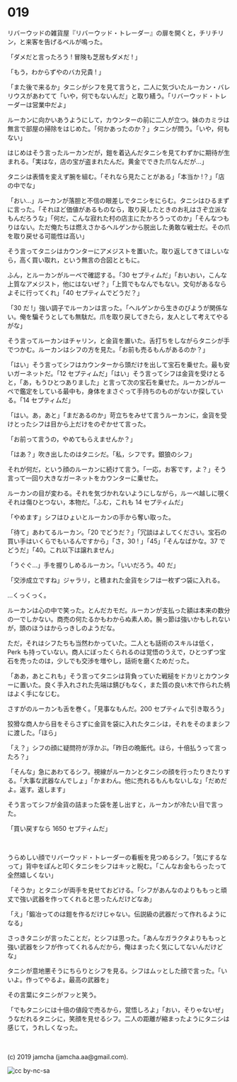 

# 019

リバーウッドの雑貨屋『リバーウッド・トレーダー』の扉を開くと，チリチリン，と来客を告げるベルが鳴った。

「ダメだと言ったろう ! 冒険も芝居もダメだ ! 」

「もう，わからずやのバカ兄貴 ! 」

「また後で来るか」タニシがシフを見て言うと，二人に気づいたルーカン・バレリウスがあわてて「いや，何でもないんだ」と取り繕う。「リバーウッド・トレーダーは営業中だよ」

ルーカンに向かいあうようにして，カウンターの前に二人が立つ。妹のカミラは無言で部屋の掃除をはじめた。「何かあったのか？」タニシが問う。「いや，何もない」

はじめはそう言ったルーカンだが，鎧を着込んだタニシを見てわずかに期待が生まれる。「実はな，店の宝が盗まれたんだ。黄金でできた爪なんだが…」

タニシは表情を変えず腕を組む。「それなら見たことがある」「本当か !？」「店の中でな」

「おい…」ルーカンが落胆と不信の眼差しでタニシをにらむ。タニシはひるまずに言った。「それほど価値があるものなら，取り戻したときのお礼はさぞ立派なもんだろうな」「何だ，こんな寂れた村の店主にたかろうってのか」「そんなつもりはない。ただ俺たちは燃えさかるヘルゲンから脱出した勇敢な戦士だ。その爪を取り戻せる可能性は高い」

そう言ってタニシはカウンターにアメジストを置いた。取り返してきてほしいなら，高く買い取れ，という無言の合図とともに。

ふん，とルーカンがルーペで確認する。「30 セプティムだ」「おいおい，こんな上質なアメジスト，他にはないぜ？」「上質でもなんでもない。文句があるならよそに行ってくれ」「40 セプティムでどうだ？」

「30 だ !」強い調子でルーカンは言った。「ヘルゲンから生きのびようが関係ない。俺を騙そうとしても無駄だ。爪を取り戻してきたら，友人として考えてやるがな」

そう言ってルーカンはチャリン，と金貨を置いた。舌打ちをしながらタニシが手でつかむ。ルーカンはシフの方を見た。「お前も売るもんがあるのか？」

「はい」そう言ってシフはカウンターから頭だけを出して宝石を乗せた。最も安いガーネットだ。「12 セプティムだ」「はい」そう言ってシフは金貨を受けとると，「あ，もうひとつありました」と言って次の宝石を乗せた。ルーカンがルーペで鑑定をしている最中も，身体をまさぐって手持ちのものがないか探している。「14 セプティムだ」

「はい。あ，あと」「まだあるのか」苛立ちをみせて言うルーカンに，金貨を受けとったシフは目から上だけをのぞかせて言った。

「お前って言うの，やめてもらえませんか？」

「はあ？」吹き出したのはタニシだ。「私，シフです。銀狼のシフ」

それが何だ，という顔のルーカンに続けて言う。「一応，お客です，よ？」そう言って一回り大きなガーネットをカウンターに乗せた。

ルーカンの目が変わる。それを気づかれないようにしながら，ルーペ越しに覗くそれは傷ひとつない，本物だ。「ふむ，これも 14 セプティムだ」

「やめます」シフはひょいとルーカンの手から奪い取った。

「待て」あわてるルーカン。「20 でどうだ？」「冗談はよしてください。宝石の買い手はいくらでもいるんですから」「さ，30 ! 」「45」「そんなばかな。37 でどうだ」「40。これ以下は譲れません」

「うぐぐ…」手を握りしめるルーカン。「いいだろう。40 だ」

「交渉成立ですね」ジャラリ，と積まれた金貨をシフは一枚ずつ袋に入れる。

…くっくっく。

ルーカンは心の中で笑った。とんだカモだ。ルーカンが支払った額は本来の数分の一でしかない。商売の何たるかもわからぬ素人め。腕っ節は強いかもしれないが，頭のほうはからっきしのようだな。

ただ，それはシフたちも当然わかっていた。二人とも話術のスキルは低く，Perk も持っていない。商人にぼったくられるのは覚悟のうえで，ひとつずつ宝石を売ったのは，少しでも交渉を増やし，話術を磨くためだった。

「ああ，あとこれも」そう言ってタニシは背負っていた戦槌をドカリとカウンターに置いた。良く手入れされた先端は錆びもなく，また質の良い木で作られた柄はよく手になじむ。

さすがのルーカンも舌を巻く。「見事なもんだ。200 セプティムで引き取ろう」

狡猾な商人から目をそらさずに金貨を袋に入れたタニシは，それをそのままシフに渡した。「ほら」

「え？」シフの顔に疑問符が浮かぶ。「昨日の晩飯代。ほら，十倍払うって言ったろ？」

「そんな」急にあわてるシフ。視線がルーカンとタニシの顔を行ったりきたりする。「大事な武器なんでしょ」「かまわん。他に売れるもんもないしな」「だめだよ。返す。返します」

そう言ってシフが金貨の詰まった袋を差し出すと，ルーカンが冷たい目で言った。

「買い戻すなら 1650 セプティムだ」

<br>

うらめしい顔でリバーウッド・トレーダーの看板を見つめるシフ。「気にするなって」背中をぽんと叩くタニシをシフはキッと睨む。「こんなお金もらったって全然嬉しくない」

「そうか」とタニシが両手を見せておどける。「シフがあんなのよりももっと頑丈で強い武器を作ってくれると思ったんだけどなあ」

「え」「鍛冶ってのは鎧を作るだけじゃない。伝説級の武器だって作れるようになる」

さっきタニシが言ったことだ，とシフは思った。「あんなガラクタよりももっと強い武器をシフが作ってくれるんだから，俺はまったく気にしてないんだけどな」

タニシが意地悪そうにちらりとシフを見る。シフはムッとした顔で言った。「いいよ。作ってやるよ。最高の武器を」

その言葉にタニシがフッと笑う。

「でもタニシには十倍の値段で売るから，覚悟しろよ」「おい，そりゃないぜ」うなだれるタニシに，笑顔を見せるシフ。二人の距離が縮まったようにタニシは感じて，うれしくなった。

<br>
<br>
(c) 2019 jamcha (jamcha.aa@gmail.com).

![cc by-nc-sa](https://i.creativecommons.org/l/by-nc-sa/4.0/88x31.png)

